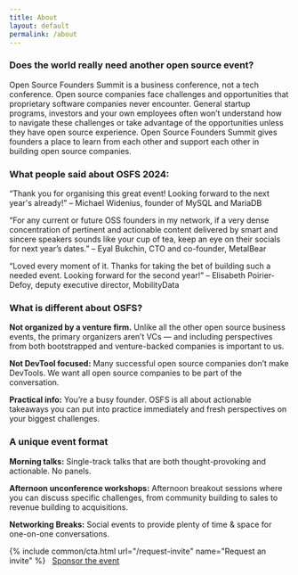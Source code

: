 ```yaml
---
title: About
layout: default
permalink: /about
---
```


### Does the world really need another open source event? 

Open Source Founders Summit is a business conference, not a tech conference. Open source companies face challenges and opportunities that proprietary software companies never encounter. 
General startup programs, investors and your own employees often won’t understand how to navigate these 
challenges or take advantage of the opportunities unless they have open source experience. Open Source Founders Summit gives founders a place to learn from each other and support each other in building open source 
companies.

### What people said about OSFS 2024: 

“Thank you for organising this great event! Looking forward to the next year's already!”
	– Michael Widenius, founder of MySQL and MariaDB

 “For any current or future OSS founders in my network, if a very dense concentration of pertinent and actionable content delivered by smart and sincere speakers sounds like your cup of tea, keep an eye on their socials for next year’s dates.”
	– Eyal Bukchin, CTO and co-founder, MetalBear

 “Loved every moment of it. Thanks for taking the bet of building such a needed event. Looking forward for the second year!”
– Elisabeth Poirier-Defoy, deputy executive director, MobilityData

### What is different about OSFS?

**Not organized by a venture firm.** Unlike all the other open source business events, the primary organizers 
aren’t VCs — and including perspectives from both bootstrapped and venture-backed companies is important to us.

**Not DevTool focused:** Many successful open source companies don’t make DevTools. We want all open source 
companies to be part of the conversation.

**Practical info:** You’re a busy founder. OSFS is all about actionable takeaways you can put into practice 
immediately and fresh perspectives on your biggest challenges.

### A unique event format

**Morning talks:** Single-track talks that are both thought-provoking and actionable. No panels.

**Afternoon unconference workshops:** Afternoon breakout sessions where you can discuss specific challenges, 
from community building to sales to revenue building to acquisitions.

**Networking Breaks:** Social events to provide plenty of time & space for one-on-one conversations.

{% include common/cta.html url="/request-invite" name="Request an invite" %} &nbsp; [Sponsor the event](/sponsor)
